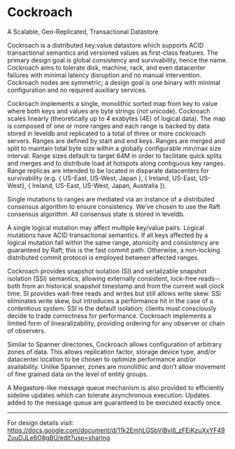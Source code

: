Cockroach
=========

A Scalable, Geo-Replicated, Transactional Datastore

Cockroach is a distributed key:value datastore which supports ACID
transactional semantics and versioned values as first-class
features. The primary design goal is global consistency and
survivability, hence the name. Cockroach aims to tolerate disk,
machine, rack, and even datacenter failures with minimal latency
disruption and no manual intervention. Cockroach nodes are symmetric;
a design goal is one binary with minimal configuration and no required
auxiliary services.

Cockroach implements a single, monolithic sorted map from key to value
where both keys and values are byte strings (not unicode). Cockroach
scales linearly (theoretically up to 4 exabytes (4E) of logical
data). The map is composed of one or more ranges and each range is
backed by data stored in leveldb and replicated to a total of three or
more cockroach servers. Ranges are defined by start and end
keys. Ranges are merged and split to maintain total byte size within a
globally configurable min/max size interval. Range sizes default to
target 64M in order to facilitate quick splits and merges and to
distribute load at hotspots along contiguous key ranges. Range
replicas are intended to be located in disparate datacenters for
survivability (e.g. { US-East, US-West, Japan }, { Ireland, US-East,
US-West}, { Ireland, US-East, US-West, Japan, Australia }).

Single mutations to ranges are mediated via an instance of a
distributed consensus algorithm to ensure consistency. We’ve chosen to
use the Raft consensus algorithm. All consensus state is stored in
leveldb.

A single logical mutation may affect multiple key/value pairs. Logical
mutations have ACID transactional semantics. If all keys affected by a
logical mutation fall within the same range, atomicity and consistency
are guaranteed by Raft; this is the fast commit path. Otherwise, a
non-locking distributed commit protocol is employed between affected
ranges.

Cockroach provides snapshot isolation (SI) and serializable snapshot
isolation (SSI) semantics, allowing externally consistent, lock-free
reads--both from an historical snapshot timestamp and from the current
wall clock time. SI provides wait-free reads and writes but still
allows write skew. SSI eliminates write skew, but introduces a
performance hit in the case of a contentious system. SSI is the
default isolation; clients must consciously decide to trade
correctness for performance. Cockroach implements a limited form of
linearalizability, providing ordering for any observer or chain of
observers.

Similar to Spanner directories, Cockroach allows configuration of
arbitrary zones of data. This allows replication factor, storage
device type, and/or datacenter location to be chosen to optimize
performance and/or availability. Unlike Spanner, zones are monolithic
and don’t allow movement of fine grained data on the level of entity
groups.

A Megastore-like message queue mechanism is also provided to
efficiently sideline updates which can tolerate asynchronous
execution. Updates added to the message queue are guaranteed to be
executed exactly once.

-----------------

For design details visit: https://docs.google.com/document/d/11k2EmhLGSbViBvi6_zFEiKzuXxYF49ZuuDJLe6O8gBU/edit?usp=sharing

